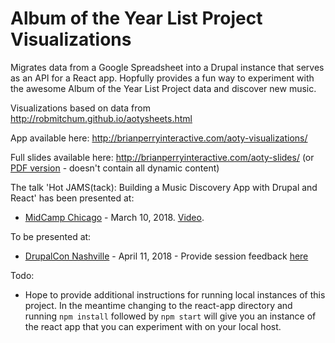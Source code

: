 # Album of the Year List Project Visualizations

Migrates data from a Google Spreadsheet into a Drupal instance that serves as an API for a React app. Hopfully provides a fun way to experiment with the awesome Album of the Year List Project data and discover new music.

Visualizations based on data from http://robmitchum.github.io/aotysheets.html

App available here: http://brianperryinteractive.com/aoty-visualizations/

Full slides available here: http://brianperryinteractive.com/aoty-slides/
(or [PDF version](https://www.dropbox.com/s/ccl8n6f6kxbjcgw/hot-jam-stack.pdf?dl=0) - doesn't contain all dynamic content)

The talk 'Hot JAMS(tack): Building a Music Discovery App with Drupal and React' has been presented at:
* [MidCamp Chicago](https://www.midcamp.org/topic/hot-jamstack-lessons-building-music-discovery-app-drupal-and-react) - March 10, 2018. [Video](https://www.youtube.com/watch?v=Sj_nE2IukOs).  

To be presented at:
* [DrupalCon Nashville](https://events.drupal.org/nashville2018/sessions/hot-jamstack-building-music-discovery-app-drupal-and-react) - April 11, 2018 - Provide session feedback [here](https://events.drupal.org/nashville2018/sessions/hot-jamstack-building-music-discovery-app-drupal-and-react)

Todo:
* Hope to provide additional instructions for running local instances of this project.  In the meantime changing to the react-app directory and running `npm install` followed by `npm start` will give you an instance of the react app that you can experiment with on your local host.